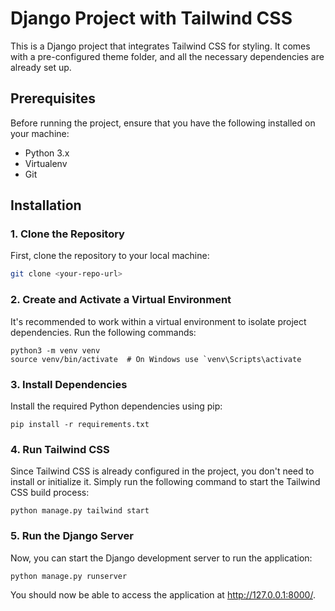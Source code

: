 # Django Project with Tailwind CSS

This is a Django project that integrates Tailwind CSS for styling. It comes with a pre-configured theme folder, and all the necessary dependencies are already set up.

## Prerequisites

Before running the project, ensure that you have the following installed on your machine:

- Python 3.x
- Virtualenv
- Git

## Installation

### 1. Clone the Repository

First, clone the repository to your local machine:

```bash
git clone <your-repo-url>
```

### 2. Create and Activate a Virtual Environment
It's recommended to work within a virtual environment to isolate project dependencies. Run the following commands:
```
python3 -m venv venv
source venv/bin/activate  # On Windows use `venv\Scripts\activate
```

### 3. Install Dependencies
Install the required Python dependencies using pip:
```
pip install -r requirements.txt
```
### 4. Run Tailwind CSS
Since Tailwind CSS is already configured in the project, you don't need to install or initialize it. Simply run the following command to start the Tailwind CSS build process:
```
python manage.py tailwind start
```
### 5. Run the Django Server
Now, you can start the Django development server to run the application:
```
python manage.py runserver
```
You should now be able to access the application at http://127.0.0.1:8000/.
